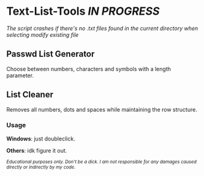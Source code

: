 # Text-List-Tools _IN PROGRESS_
_The script crashes if there's no .txt files found in the current directory when selecting modify existing file_


## Passwd List Generator
Choose between numbers, characters and symbols with a length parameter.



## List Cleaner
Removes all numbers, dots and spaces while maintaining the row structure.





### Usage
**Windows**: just doubleclick.


**Others**: idk figure it out.





<sub>_Educational purposes only. Don't be a dick. I am not responsible for any damages caused directly or indirectly by my code._</sub>
